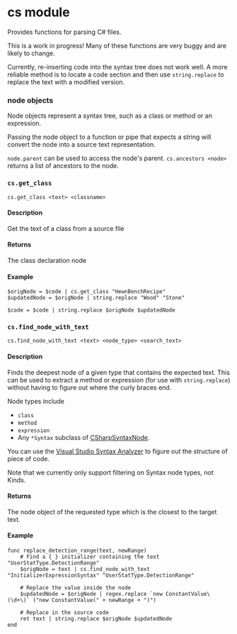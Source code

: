 # cs module

Provides functions for parsing C# files.

This is a work in progress! Many of these functions are very buggy and
are likely to change.

Currently, re-inserting code into the syntax tree does not work well. A more reliable
method is to locate a code section and then use `string.replace` to replace the
text with a modified version.

### node objects

Node objects represent a syntax tree, such as a class or method or an expression.

Passing the node object to a function or pipe that expects a string
will convert the node into a source text representation.

`node.parent` can be used to access the node's parent. `cs.ancestors <node>`
returns a list of ancestors to the node.

### `cs.get_class`

```
cs.get_class <text> <classname>
```

#### Description

Get the text of a class from a source file

#### Returns

The class declaration node

#### Example

```
$origNode = $code | cs.get_class "HewnBenchRecipe"
$updatedNode = $origNode | string.replace "Wood" "Stone"

$code = $code | string.replace $origNode $updatedNode
```

### `cs.find_node_with_text`

```
cs.find_node_with_text <text> <node_type> <search_text>
```

#### Description

Finds the deepest node of a given type that contains the expected text.
This can be used to extract a method or expression (for use with `string.replace`)
without having to figure out where the curly braces end.

Node types include
- `class`
- `method`
- `expression`
- Any `*Syntax` subclass of [CSharpSyntaxNode](https://learn.microsoft.com/en-us/dotnet/api/microsoft.codeanalysis.csharp.csharpsyntaxnode).

You can use the [Visual Studio Syntax Analyzer](https://learn.microsoft.com/en-us/dotnet/csharp/roslyn-sdk/syntax-visualizer) to figure out the structure of piece of code.

Note that we currently only support filtering on Syntax node types, not Kinds.

#### Returns

The node object of the requested type which is the closest to the target text.

#### Example

```
func replace_detection_range(text, newRange)
    # Find a { } initializer containing the text "UserStatType.DetectionRange"
    $origNode = text | cs.find_node_with_text "InitializerExpressionSyntax" "UserStatType.DetectionRange"

    # Replace the value inside the node
    $updatedNode = $origNode | regex.replace `new ConstantValue\(\d+\)` ("new ConstantValue(" + newRange + ")")

    # Replace in the source code
    ret text | string.replace $origNode $updatedNode
end
```
